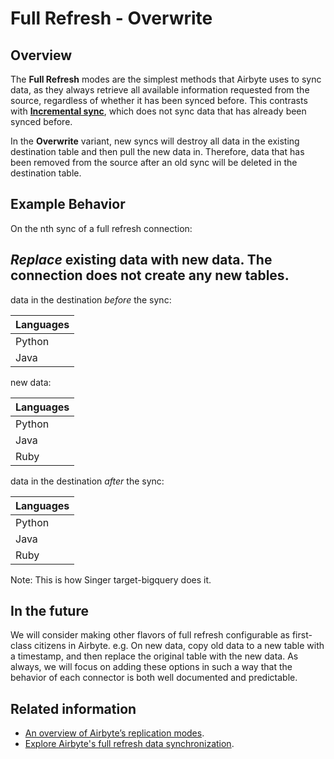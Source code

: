 # Full Refresh - Overwrite

## Overview

The **Full Refresh** modes are the simplest methods that Airbyte uses to sync data, as they always retrieve all available information requested from the source, regardless of whether it has been synced before. This contrasts with [**Incremental sync**](incremental-append.md), which does not sync data that has already been synced before.

In the **Overwrite** variant, new syncs will destroy all data in the existing destination table and then pull the new data in. Therefore, data that has been removed from the source after an old sync will be deleted in the destination table.

## Example Behavior

On the nth sync of a full refresh connection:

## _Replace_ existing data with new data. The connection does not create any new tables.

data in the destination _before_ the sync:

| Languages |
| :--- |
| Python |
| Java |

new data:

| Languages |
| :--- |
| Python |
| Java |
| Ruby |

data in the destination _after_ the sync:

| Languages |
| :--- |
| Python |
| Java |
| Ruby |

Note: This is how Singer target-bigquery does it.

## In the future

We will consider making other flavors of full refresh configurable as first-class citizens in Airbyte. e.g. On new data, copy old data to a new table with a timestamp, and then replace the original table with the new data. As always, we will focus on adding these options in such a way that the behavior of each connector is both well documented and predictable.

## Related information

- [An overview of Airbyte’s replication modes](https://airbyte.com/blog/understanding-data-replication-modes).
- [Explore Airbyte's full refresh data synchronization](https://airbyte.com/tutorials/full-data-synchronization).
